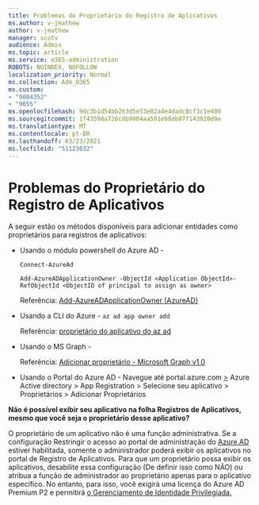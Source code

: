 ```yaml
---
title: Problemas do Proprietário do Registro de Aplicativos
ms.author: v-jmathew
author: v-jmathew
manager: scotv
audience: Admin
ms.topic: article
ms.service: o365-administration
ROBOTS: NOINDEX, NOFOLLOW
localization_priority: Normal
ms.collection: Adm_O365
ms.custom:
- "9004352"
- "9655"
ms.openlocfilehash: 9dc3b1d54bb263d5e53e02a4e4dadc8cf3c1e400
ms.sourcegitcommit: 1f43598a726cdb9904aa501eb8db87f143020d9e
ms.translationtype: MT
ms.contentlocale: pt-BR
ms.lasthandoff: 03/23/2021
ms.locfileid: "51123032"
---
```

# <a name="app-registration-owner-issues"></a>Problemas do Proprietário do Registro de Aplicativos

A seguir estão os métodos disponíveis para adicionar entidades como proprietários para registros de aplicativos:

- Usando o módulo powershell do Azure AD -

    `Connect-AzureAd`

    `Add-AzureADApplicationOwner -ObjectId <Application ObjectId>-RefObjectId <ObjectID of principal to assign as owner>`

    Referência: [Add-AzureADApplicationOwner (AzureAD)](https://docs.microsoft.com/powershell/module/azuread/add-azureadapplicationowner)
- Usando a CLI do Azure - `az ad app owner add`

    Referência: [proprietário do aplicativo do az ad](https://docs.microsoft.com/cli/azure/ad/app/owner)
- Usando o MS Graph -

    Referência: [Adicionar proprietário - Microsoft Graph v1.0](https://docs.microsoft.com/graph/api/application-post-owners)
- Usando o Portal do Azure AD - Navegue até portal.azure.com [>](https://portal.azure.com/) Azure Active directory > App Registration > Selecione seu aplicativo > Proprietários > Adicionar Proprietários

**Não é possível exibir seu aplicativo na folha Registros de Aplicativos, mesmo que você seja o proprietário desse aplicativo?**

O proprietário de um aplicativo não é uma função administrativa. Se a configuração Restringir o acesso ao portal de administração do [Azure AD](https://docs.microsoft.com/azure/active-directory/fundamentals/users-default-permissions) estiver habilitada, somente o administrador poderá exibir os aplicativos no portal de Registro de Aplicativos. Para que um proprietário possa exibir os aplicativos, desabilite essa configuração (De definir isso como NÃO) ou atribua a função de administrador ao proprietário apenas para o aplicativo específico. No entanto, para isso, você exigirá uma licença do Azure AD Premium P2 e permitirá [o Gerenciamento de Identidade Privilegiada.](https://docs.microsoft.com/azure/active-directory/privileged-identity-management/pim-configure)
